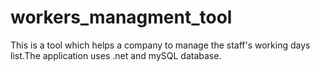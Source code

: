 # workers_managment_tool
This is a tool which helps a company to manage the staff's working days  list.The application uses .net and mySQL database.
